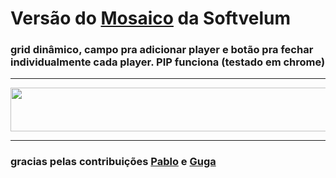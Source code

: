 # Versão do [Mosaico](https://softvelum.com/sldp/mosaic_demo/) da Softvelum




 ### grid dinâmico, campo pra adicionar player e botão pra fechar individualmente cada player. PIP funciona (testado em chrome)
 


______

<img src="https://github.com/zittox/multiview_nimble/assets/67715164/de7253e2-0491-4fcd-a4d3-5e0f6664765e" width="600" height="70">

____

### gracias pelas contribuições [Pablo](https://github.com/pablotsola) e [Guga](https://github.com/gugacdb2) 